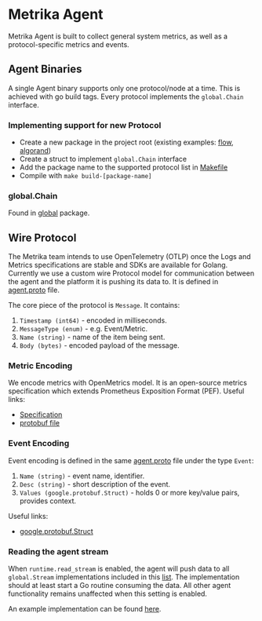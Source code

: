 # Metrika Agent

Metrika Agent is built to collect general system metrics, as well as a protocol-specific metrics and events.

## Agent Binaries

A single Agent binary supports only one protocol/node at a time. This is achieved with go build tags. Every protocol implements the `global.Chain` interface.

### Implementing support for new Protocol

* Create a new package in the project root (existing examples: [flow](flow/), [algorand](algorand/))
* Create a struct to implement `global.Chain` interface
* Add the package name to the supported protocol list in [Makefile](Makefile)
* Compile with `make build-[package-name]`

### global.Chain

Found in [global](internal/pkg/global/agent.go) package.

## Wire Protocol

The Metrika team intends to use OpenTelemetry (OTLP) once the Logs and Metrics specifications are stable and SDKs are available for Golang. Currently we use a custom wire Protocol model for communication between the agent and the platform it is pushing its data to. It is defined in [agent.proto](api/v1/proto/agent.proto) file.

The core piece of the protocol is `Message`. It contains:

1. `Timestamp (int64)` - encoded in milliseconds.
1. `MessageType (enum)` - e.g. Event/Metric.
1. `Name (string)` - name of the item being sent.
1. `Body (bytes)` - encoded payload of the message.

### Metric Encoding

We encode metrics with OpenMetrics model. It is an open-source metrics specification which extends Prometheus Exposition Format (PEF). Useful links:
* [Specification](https://github.com/OpenObservability/OpenMetrics/blob/main/specification/OpenMetrics.md)
* [protobuf file](https://github.com/OpenObservability/OpenMetrics/blob/main/proto/openmetrics_data_model.proto)

### Event Encoding

Event encoding is defined in the same [agent.proto](api/v1/proto/agent.proto) file under the type `Event`:
1. `Name (string)` - event name, identifier.
1. `Desc (string)` - short description of the event.
1. `Values (google.protobuf.Struct)` - holds 0 or more key/value pairs, provides context.

Useful links:
* [google.protobuf.Struct](https://developers.google.com/protocol-buffers/docs/reference/google.protobuf#google.protobuf.Struct)

### Reading the agent stream
When `runtime.read_stream` is enabled, the agent will push data to all `global.Stream` implementations included in this [list](https://github.com/Metrika-Inc/agent/blob/gcp-do-hostname-uuid/internal/pkg/contrib/stream.go#L5). The implementation should at least start a Go routine consuming the data. All other agent functionality remains unaffected when this setting is enabled.

An example implementation can be found [here](https://github.com/Metrika-Inc/agent/blob/gcp-do-hostname-uuid/internal/pkg/contrib/example.go).
